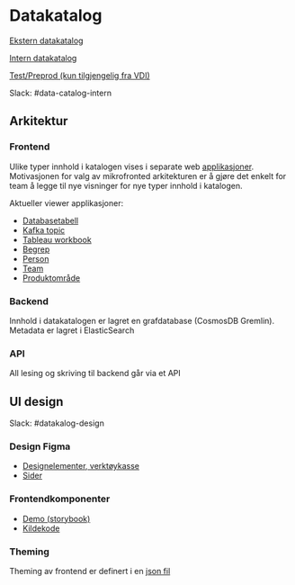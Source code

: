 # Datakatalog 

[Ekstern datakatalog](https://data.nav.no)

[Intern datakatalog](https://data.adeo.no)

[Test/Preprod (kun tilgjengelig fra VDI) ](https://data.nais.preprod.local)

Slack: #data-catalog-intern

## Arkitektur

### Frontend
Ulike typer innhold i katalogen vises i separate web [applikasjoner](https://github.com/navikt/dakan/tree/master/packages/viewers). Motivasjonen for valg av mikrofronted arkitekturen er å gjøre det enkelt for team å legge til nye visninger for nye typer innhold i katalogen. 

Aktueller viewer applikasjoner:

* [Databasetabell](https://github.com/navikt/dakan/tree/master/packages/viewers/table)
* [Kafka topic](https://github.com/navikt/dakan/tree/master/packages/viewers/kafka)
* [Tableau workbook](https://github.com/navikt/dakan/tree/master/packages/viewers/tableau)
* [Begrep](https://github.com/navikt/dakan/tree/master/packages/viewers/term)
* [Person](https://github.com/navikt/dakan/tree/master/packages/viewers/person)
* [Team](https://github.com/navikt/dakan/tree/master/packages/viewers/team)
* [Produktområde](https://github.com/navikt/dakan/tree/master/packages/viewers/productarea)

### Backend 
Innhold i datakatalogen er lagret en grafdatabase (CosmosDB Gremlin). Metadata er lagret i ElasticSearch 

### API
All lesing og skriving til backend går via et API

## UI design

Slack: #datakalog-design

### Design Figma

* [Designelementer, verktøykasse](https://www.figma.com/proto/NPmUvNUbKhBJ2bKH88Tp1F/Datakatalogen)
* [Sider](https://www.figma.com/file/NPmUvNUbKhBJ2bKH88Tp1F/Datakatalogen?node-id=109%3A0)

### Frontendkomponenter

* [Demo (storybook)](https://navikt.github.io/dakan/story/themes-nav--samples)
* [Kildekode](https://github.com/navikt/dakan/tree/master/packages/shared/ui)


### Theming
Theming av frontend er definert i en [json fil](https://navikt.github.io/dakan/story/themes-nav--theme)  



